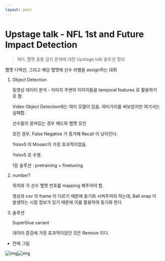 ```yaml
---
layout: post
---
```


# Upstage talk - NFL 1st and Future Impact Detection

> NFL 헬멧 충돌 감지 문제에 대한 Upstage talk 솔루션 정리



헬멧 디텍션, 그리고 해당 헬멧에 선수 라벨을 assign하는 대회



1. Object Detection

   동영상 데이터 분석 - 이미지 주변의 이미지들을 temporal features 로 활용하기로 함. 

   Video Object Detection에는 여러 모델이 있음. 여러가지를 써보았지만 여기서는 실패함.

   선수들이 뭉쳐있는 경우 패드와 헬멧 오인

   흐린 경우, False Negative 가 증가해 Recall 이 낮아진다.

   Yolov5 의 Mosaic이 가장 효과적이었음.

   Yolov5 로 수행. 

   1등 솔루션 : pretraining + finetuning

   

   

2. number?

   위치와 각 선수 헬멧 번호를 mapping 해주어야 함.

   영상과 csv 의 frame 이 다르기 때문에 동기화 시켜주어야 하는데, Ball snap 이 발생하는 시점 정보가 있기 때문에 이를 활용하여 동기화 한다

   

   

   

   

   

3. 솔루션 

   SuperGlue variant

   데이터 증강에 가장 효과적이었던 것은 Remove 이다. 

   

- 전체 그림

![img](en-cache://tokenKey%3D%22AuthToken%3AUser%3A50253450%22+2bc271d6-4c85-1f43-c1cf-b47c645720cd+6ccc1342e412b4d206f5b17c319f4a00+https://www.evernote.com/shard/s256/res/f5642811-59e3-6667-073b-950433217870)![img](en-cache://tokenKey%3D%22AuthToken%3AUser%3A50253450%22+2bc271d6-4c85-1f43-c1cf-b47c645720cd+175019b74c89ccb51913da84c0789da9+https://www.evernote.com/shard/s256/res/2874d3ec-d4d7-cc15-d420-5afe0d615ba8)